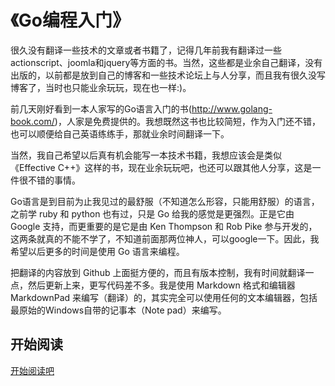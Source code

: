 # 《Go编程入门》
很久没有翻译一些技术的文章或者书籍了，记得几年前我有翻译过一些actionscript、joomla和jquery等方面的书。当然，这些都是业余自己翻译，没有出版的，以前都是放到自己的博客和一些技术论坛上与人分享，而且我有很久没写博客了，当时也只能业余玩玩，现在也一样:)。

前几天刚好看到一本人家写的Go语言入门的书(<http://www.golang-book.com/>)，人家是免费提供的。我想既然这书也比较简短，作为入门还不错，也可以顺便给自己英语练练手，那就业余时间翻译一下。

当然，我自己希望以后真有机会能写一本技术书籍，我想应该会是类似《Effective C++》这样的书，现在业余玩玩吧，也还可以跟其他人分享，这是一件很不错的事情。

Go语言是到目前为止我见过的最舒服（不知道怎么形容，只能用舒服）的语言，之前学 ruby 和 python 也有过，只是 Go 给我的感觉是更强烈。正是它由 Google 支持，而更重要的是它是由 Ken Thompson 和 Rob Pike 参与开发的，这两条就真的不能不学了，不知道前面那两位神人，可以google一下。因此，我希望以后更多的时间是使用 Go 语言来编程。

把翻译的内容放到 Github 上面挺方便的，而且有版本控制，我有时间就翻译一点，然后更新上来，更写代码差不多。我是使用 Markdown 格式和编辑器  MarkdownPad 来编写（翻译）的，其实完全可以使用任何的文本编辑器，包括最原始的Windows自带的记事本（Note pad）来编写。

## 开始阅读

[开始阅读吧](<00.md>)
